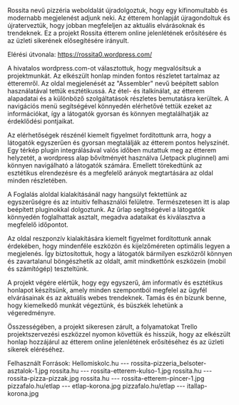 Rossita nevű pizzéria weboldalát újradolgoztuk, hogy egy kifinomultabb és modernabb megjelenést adjunk neki. Az étterem honlapját újragondoltuk és újraterveztük, hogy jobban megfeleljen az aktuális elvárásoknak és trendeknek. Ez a projekt Rossita étterem online jelenlétének erősítésére és az üzleti sikerének elősegítésére irányult.

Elérési útvonala: https://rossita0.wordpress.com/

A hivatalos wordpress.com-ot választottuk, hogy megvalósítsuk a projektmunkát. Az elkészült honlap minden fontos részletet tartalmaz az étteremről. Az oldal megjelenését az "Assembler" nevű beépített sablon használatával tettük esztétikussá. Az étel- és italkínálat, az étterem alapadatai és a különböző szolgáltatások részletes bemutatásra kerültek. A navigációs menü segítségével könnyedén elérhetővé tettük ezeket az információkat, így a látogatók gyorsan és könnyen megtalálhatják az érdeklődési pontjaikat.

Az elérhetőségek részénél kiemelt figyelmet fordítottunk arra, hogy a látogatók egyszerűen és gyorsan megtalálják az étterem pontos helyszínét. Egy térkép plugin integrálásával valós időben mutattuk meg az étterem helyzetét, a wordpress alap bővítményét használva (Jetpack pluginnel) ami könnyen navigálható a látogatók számára. Emellett törekedtünk az esztétikus elrendezésre és a megfelelő arányok megtartására az oldal minden részletében.

A Foglalás aloldal kialakításánál nagy hangsúlyt fektettünk az egyszerűségre és az intuitív felhasználói felületre. Természetesen itt is alap beépített pluginokkal dolgoztunk. Az űrlap segítségével a látogatók könnyedén foglalhattak asztalt, megadva adataikat és kiválasztva a megfelelő időpontot.

Az oldal reszponzív kialakítására kiemelt figyelmet fordítottunk annak érdekében, hogy mindenféle eszközön és kijelzőméreten optimális legyen a megjelenés. Így biztosítottuk, hogy a látogatók bármilyen eszközről könnyen és zavartalanul böngészhetik az oldalt, amit mindkettőnk eszközein (mobil és számítógép) teszteltünk.

A projekt végére elértük, hogy egy egyszerű, ám informatív és esztétikus honlapot készítsünk, amely minden szempontból megfelel az ügyfél elvárásainak és az aktuális webes trendeknek. Tamás és én bízunk benne, hogy kiemelkedő munkát végeztünk, és büszkék lehetünk a végeredményre.

Összességében, a projekt sikeresen zárult, a folyamatokat Trello projektszervezési eszközzel nyomon követtük és hisszük, hogy az elkészült honlap hozzájárul az étterem online jelenlétének erősítéséhez és az üzleti sikerek eléréséhez.


Felhasznált Források:
Hellomiskolc.hu --- rossita-pizzeria_belsoter-asztalok-1.jpg
rossita.hu --- rossita-etterem-kulso-1.jpg
rossita.hu --- rossita-pizza-pizzak.jpg
rossita.hu --- rossita-etterem-pincer-1.jpg
pizzafalo.hu/etlap --- etlap-korona.jpg
pizzafalo.hu/etlap --- itallap-korona.jpg
